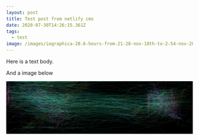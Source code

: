 ```yaml
---
layout: post
title: Test post from netlify cms
date: 2020-07-30T14:26:15.361Z
tags:
  - test
image: /images/iographica-20.6-hours-from-21-28-nov-18th-to-2-54-nov-20th-.png
---
```

Here is a text body.

And a image below

![](/images/iographica-20.6-hours-from-21-28-nov-18th-to-2-54-nov-20th-.png)